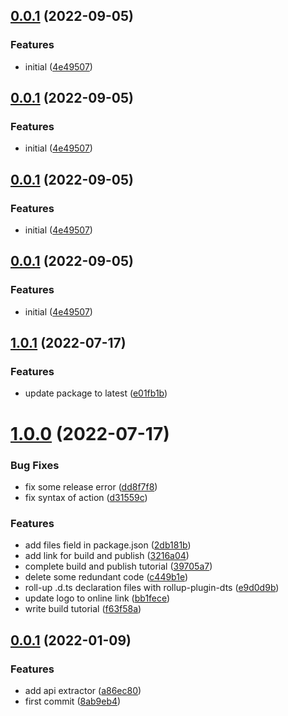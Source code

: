 ## [0.0.1](https://github.com/liejiayong/request/compare/v1.0.2...v0.0.1) (2022-09-05)


### Features

* initial ([4e49507](https://github.com/liejiayong/request/commit/4e4950791d803abeaecd1b66f29f38f21d9ea65a))



## [0.0.1](https://github.com/liejiayong/request/compare/v1.0.2...v0.0.1) (2022-09-05)


### Features

* initial ([4e49507](https://github.com/liejiayong/request/commit/4e4950791d803abeaecd1b66f29f38f21d9ea65a))



## [0.0.1](https://github.com/liejiayong/request/compare/v1.0.2...v0.0.1) (2022-09-05)


### Features

* initial ([4e49507](https://github.com/liejiayong/request/commit/4e4950791d803abeaecd1b66f29f38f21d9ea65a))



## [0.0.1](https://github.com/liejiayong/request/compare/v1.0.2...v0.0.1) (2022-09-05)


### Features

* initial ([4e49507](https://github.com/liejiayong/request/commit/4e4950791d803abeaecd1b66f29f38f21d9ea65a))



## [1.0.1](https://github.com/wangkaiwd/typescript-library-template/compare/v1.0.0...v1.0.1) (2022-07-17)


### Features

* update package to latest ([e01fb1b](https://github.com/wangkaiwd/typescript-library-template/commit/e01fb1b1156ecfeb9c8f55465769bacc979af378))



# [1.0.0](https://github.com/wangkaiwd/typescript-library-template/compare/v0.0.1...v1.0.0) (2022-07-17)


### Bug Fixes

* fix some release error ([dd8f7f8](https://github.com/wangkaiwd/typescript-library-template/commit/dd8f7f8eb6877913e33fe241f2a89fee6b1bd2c1))
* fix syntax of action ([d31559c](https://github.com/wangkaiwd/typescript-library-template/commit/d31559c5695ab6fa478d061130c7addf1f648e14))


### Features

* add files field in package.json ([2db181b](https://github.com/wangkaiwd/typescript-library-template/commit/2db181b28bd4e6c7f07322f2654fea57cd63fe58))
* add link for build and publish ([3216a04](https://github.com/wangkaiwd/typescript-library-template/commit/3216a0406040e662d461372f3324bdba7ea22792))
* complete build and publish tutorial ([39705a7](https://github.com/wangkaiwd/typescript-library-template/commit/39705a7e7fc8c5a4acfd587d38d67fbef67f1621))
* delete some redundant code ([c449b1e](https://github.com/wangkaiwd/typescript-library-template/commit/c449b1e8be8e82a49cc4cdd73802e1c71f35bc3d))
* roll-up .d.ts declaration files with rollup-plugin-dts ([e9d0d9b](https://github.com/wangkaiwd/typescript-library-template/commit/e9d0d9bdd4a6a851377a1ed0976154c1b8b0c722))
* update logo to online link ([bb1fece](https://github.com/wangkaiwd/typescript-library-template/commit/bb1fecebb6d29aa12fe03db35026896a77c0d799))
* write build tutorial ([f63f58a](https://github.com/wangkaiwd/typescript-library-template/commit/f63f58acdc4c1f24f2bef52c932ed9a493d65fc6))



## [0.0.1](https://github.com/wangkaiwd/typescript-library-template/compare/8ab9eb45b1d4908232b8093e72abb4619ec815be...v0.0.1) (2022-01-09)


### Features

* add api extractor ([a86ec80](https://github.com/wangkaiwd/typescript-library-template/commit/a86ec80e70111fe1acf6cbe5bb3b8697c213851c))
* first commit ([8ab9eb4](https://github.com/wangkaiwd/typescript-library-template/commit/8ab9eb45b1d4908232b8093e72abb4619ec815be))




